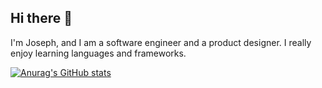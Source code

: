 ## Hi there 👋

I'm Joseph, and I am a software engineer and a product designer. I really enjoy learning languages and frameworks.

[![Anurag's GitHub stats](https://github-readme-stats.vercel.app/api?username=joeboy77)](https://github.com/anuraghazra/github-readme-stats)
